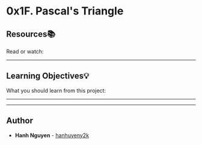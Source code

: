 # 0x1F. Pascal's Triangle

## Resources:books:
Read or watch:

---
## Learning Objectives:bulb:
What you should learn from this project:

---
---

## Author
* **Hanh Nguyen** - [hanhuyeny2k](github.com/hanhuyeny2k)